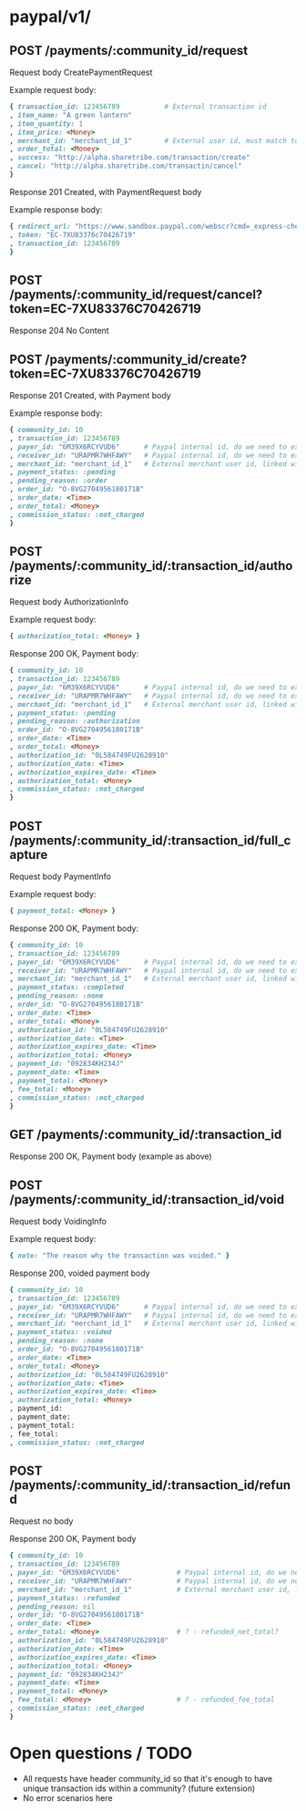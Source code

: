 
# paypal/v1/

## POST /payments/:community_id/request

Request body CreatePaymentRequest

Example request body:

```ruby
{ transaction_id: 123456789           # External transaction id
, item_name: "A green lantern"
, item_quantity: 1
, item_price: <Money>
, merchant_id: "merchant_id_1"        # External user id, must match to an existing paypal account
, order_total: <Money>
, success: "http://alpha.sharetribe.com/transaction/create"
, cancel: "http://alpha.sharetribe.com/transactin/cancel"
}
```

Response 201 Created, with PaymentRequest body

Example response body:

```ruby
{ redirect_url: "https://www.sandbox.paypal.com/webscr?cmd=_express-checkout&token=EC-7XU83376C70426719&useraction=commit"
, token: "EC-7XU83376c70426719"
, transaction_id: 123456789
}
```

## POST /payments/:community_id/request/cancel?token=EC-7XU83376C70426719

Response 204 No Content


## POST /payments/:community_id/create?token=EC-7XU83376C70426719

Response 201 Created, with Payment body

Example response body:

```ruby
{ community_id: 10
, transaction_id: 123456789
, payer_id: "6M39X6RCYVUD6"      # Paypal internal id, do we need to expose it?
, receiver_id: "URAPMR7WHFAWY"   # Paypal internal id, do we need to expose it?
, merchant_id: "merchant_id_1"   # External merchant user id, linked with the receiver_id
, payment_status: :pending
, pending_reason: :order
, order_id: "O-8VG2704956180171B"
, order_date: <Time>
, order_total: <Money>
, commission_status: :not_charged
}
```

## POST /payments/:community_id/:transaction_id/authorize

Request body AuthorizationInfo

Example request body:

```ruby
{ authorization_total: <Money> }
```

Response 200 OK, Payment body:

```ruby
{ community_id: 10
, transaction_id: 123456789
, payer_id: "6M39X6RCYVUD6"      # Paypal internal id, do we need to expose it?
, receiver_id: "URAPMR7WHFAWY"   # Paypal internal id, do we need to expose it?
, merchant_id: "merchant_id_1"   # External merchant user id, linked with the receiver_id
, payment_status: :pending
, pending_reason: :authorization
, order_id: "O-8VG2704956180171B"
, order_date: <Time>
, order_total: <Money>
, authorization_id: "0L584749FU2628910"
, authorization_date: <Time>
, authorization_expires_date: <Time>
, authorization_total: <Money>
, commission_status: :not_charged
}
```


## POST /payments/:community_id/:transaction_id/full_capture

Request body PaymentInfo

Example request body:

```ruby
{ payment_total: <Money> }
```

Response 200 OK, Payment body:

```ruby
{ community_id: 10
, transaction_id: 123456789
, payer_id: "6M39X6RCYVUD6"      # Paypal internal id, do we need to expose it?
, receiver_id: "URAPMR7WHFAWY"   # Paypal internal id, do we need to expose it?
, merchant_id: "merchant_id_1"   # External merchant user id, linked with the receiver_id
, payment_status: :completed
, pending_reason: :none
, order_id: "O-8VG2704956180171B"
, order_date: <Time>
, order_total: <Money>
, authorization_id: "0L584749FU2628910"
, authorization_date: <Time>
, authorization_expires_date: <Time>
, authorization_total: <Money>
, payment_id: "092834KH234J"
, payment_date: <Time>
, payment_total: <Money>
, fee_total: <Money>
, commission_status: :not_charged
}
```

## GET /payments/:community_id/:transaction_id

Response 200 OK, Payment body (example as above)


## POST /payments/:community_id/:transaction_id/void

Request body VoidingInfo

Example request body:

```ruby
{ note: "The reason why the transaction was voided." }
```

Response 200, voided payment body

```ruby
{ community_id: 10
, transaction_id: 123456789
, payer_id: "6M39X6RCYVUD6"      # Paypal internal id, do we need to expose it?
, receiver_id: "URAPMR7WHFAWY"   # Paypal internal id, do we need to expose it?
, merchant_id: "merchant_id_1"   # External merchant user id, linked with the receiver_id
, payment_status: :voided
, pending_reason: :none
, order_id: "O-8VG2704956180171B"
, order_date: <Time>
, order_total: <Money>
, authorization_id: "0L584749FU2628910"
, authorization_date: <Time>
, authorization_expires_date: <Time>
, authorization_total: <Money>
, payment_id:
, payment_date:
, payment_total:
, fee_total:
, commission_status: :not_charged
```

## POST /payments/:community_id/:transaction_id/refund

Request no body

Response 200 OK, Payment body

```ruby
{ community_id: 10
, transaction_id: 123456789
, payer_id: "6M39X6RCYVUD6"              # Paypal internal id, do we need to expose it?
, receiver_id: "URAPMR7WHFAWY"           # Paypal internal id, do we need to expose it?
, merchant_id: "merchant_id_1"           # External merchant user id, linked with the receiver_id
, payment_status: :refunded
, pending_reason: nil
, order_id: "O-8VG2704956180171B"
, order_date: <Time>
, order_total: <Money>                   # ? - refunded_net_total?
, authorization_id: "0L584749FU2628910"
, authorization_date: <Time>
, authorization_expires_date: <Time>
, authorization_total: <Money>
, payment_id: "092834KH234J"
, payment_date: <Time>
, payment_total: <Money>
, fee_total: <Money>                     # ? - refunded_fee_total
, commission_status: :not_charged
}
```

# Open questions / TODO

* All requests have header community_id so that it's enough to have unique transaction ids within a community? (future extension)
* No error scenarios here
